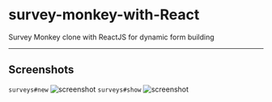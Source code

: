 # survey-monkey-with-React
Survey Monkey clone with ReactJS for dynamic form building

**** 
## Screenshots 
`surveys#new`
![screenshot](https://raw.githubusercontent.com/tgoldenberg/survey-monkey-with-React/master/gorilla-survey2.png)
`surveys#show`
![screenshot](https://raw.githubusercontent.com/tgoldenberg/survey-monkey-with-React/master/gorilla-survey.png)
